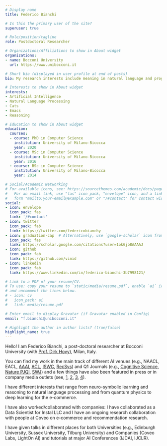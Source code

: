 ```yaml
---
# Display name
title: Federico Bianchi

# Is this the primary user of the site?
superuser: true

# Role/position/tagline
role: Postdoctoral Researcher

# Organizations/Affiliations to show in About widget
organizations:
- name: Bocconi University
  url: https://www.unibocconi.it

# Short bio (displayed in user profile at end of posts)
bio: My research interests include meaning in natural language and programming languages.

# Interests to show in About widget
interests:
- Artificial Intelligence
- Natural Language Processing
- Cats
- Emacs
- Reasoning

# Education to show in About widget
education:
  courses:
  - course: PhD in Computer Science
    institution: University of Milano-Bicocca
    year: 2020
  - course: MSc in Computer Science
    institution: University of Milano-Bicocca
    year: 2016
  - course: BSc in Computer Science
    institution: University of Milano-Bicocca
    year: 2014

# Social/Academic Networking
# For available icons, see: https://sourcethemes.com/academic/docs/page-builder/#icons
#   For an email link, use "fas" icon pack, "envelope" icon, and a link in the
#   form "mailto:your-email@example.com" or "/#contact" for contact widget.
social:
- icon: envelope
  icon_pack: fas
  link: '/#contact'
- icon: twitter
  icon_pack: fab
  link: https://twitter.com/federicobianchy
- icon: graduation-cap  # Alternatively, use `google-scholar` icon from `ai` icon pack
  icon_pack: fas
  link: https://scholar.google.com/citations?user=1okGjb8AAAAJ
- icon: github
  icon_pack: fab
  link: https://github.com/vinid
- icon: linkedin
  icon_pack: fab
  link: https://www.linkedin.com/in/federico-bianchi-3b7998121/

# Link to a PDF of your resume/CV.
# To use: copy your resume to `static/media/resume.pdf`, enable `ai` icons in `params.toml`,
# and uncomment the lines below.
# - icon: cv
#   icon_pack: ai
#   link: media/resume.pdf

# Enter email to display Gravatar (if Gravatar enabled in Config)
email: "f.bianchi@unibocconi.it"

# Highlight the author in author lists? (true/false)
highlight_name: true
---
```


Hello! I am Federico Bianchi, a post-doctoral researcher at Bocconi University 
(with [Prof. Dirk Hovy](http://dirkhovy.com/)), Milan, Italy. 

You can find my work in the main track of different AI venues (e.g., 
NAACL, EACL, [AAAI](https://www.aaai.org/ojs/index.php/AAAI/article/view/4594/4472), 
[ACL](https://www.aclweb.org/anthology/2020.acl-main.154.pdf), 
[ISWC](https://link.springer.com/chapter/10.1007/978-3-030-00671-6_4), 
[RecSys](https://blog.coveo.com/multi-brand-personalization-in-ecommerce/))
 and Q1 Journals (e.g., [Cognitive Science](https://onlinelibrary.wiley.com/doi/10.1111/cogs.12963),
  [Nature PJQI](https://www.nature.com/articles/s41534-020-0248-6), 
  [SWJ](http://www.semantic-web-journal.net/system/files/swj2188.pdf)) 
  and a few things have also been featured in press or in company media outlets 
  (see, [1](https://phys.org/news/2020-02-machine-quantum-optics.html),
[2](https://www.photonics.com/Articles/Neural_Network_Improves_Quantum_Tomography/a65552),
[3](https://www.knowledge.unibocconi.eu/notizia.php?idArt=21787),
[4](https://blog.coveo.com/multi-brand-personalization-in-ecommerce/)).

I have different interests that range from neuro-symbolic learning and 
reasoning to natural language processing and from quantum physics to deep learning for the e-commerce.


I have also worked/collaborated with companies: 
I have collaborated as a Data Scientist for Instal LLC and 
I have an ongoing research collaboration with people at Coveo on e-commerce and recommendation research. 

I have given talks in different places for both Universities (e.g., Edinburgh University, Sussex University, Tilburg University) 
and Companies (Coveo Labs, LightOn AI) and tutorials at major AI Conferences (IJCAI, IJCLR).
